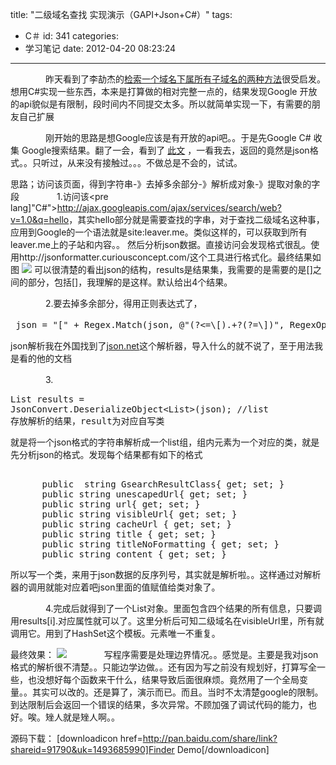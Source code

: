 title: "二级域名查找 实现演示（GAPI+Json+C#）"
tags:
  - C＃
id: 341
categories:
  - 学习笔记
date: 2012-04-20 08:23:24
---

　　　　昨天看到了李劼杰的[检索一个域名下属所有子域名的两种方法](http://www.lijiejie.com/index.php/2-ways-to-get-subdomains/)很受启发。想用C#实现一些东西，本来是打算做的相对完整一点的，结果发现Google 开放的api貌似是有限制，段时间内不同提交太多。所以就简单实现一下，有需要的朋友自己扩展

　　　　刚开始的思路是想Google应该是有开放的api吧。。于是先Google C# 收集 Google搜索结果。翻了一会，看到了 [此文](http://zhidao.baidu.com/question/143797250.html) ，一看我去，返回的竟然是json格式。。只听过，从来没有接触过。。。不做总是不会的，试试。

思路；访问该页面，得到字符串-》去掉多余部分-》解析成对象-》提取对象的字段
　　　　1.访问该<pre lang]"C#">http://ajax.googleapis.com/ajax/services/search/web?v=1.0&q=hello</pre>，其实hello部分就是需要查找的字串，对于查找二级域名这种事，应用到Google的一个语法就是site:leaver.me。类似这样的，可以获取到所有leaver.me上的子站和内容。。
然后分析json数据。直接访问会发现格式很乱。使用http://jsonformatter.curiousconcept.com/这个工具进行格式化。最终结果如图
[![]({{BASE_PATH}}/images/06ed49d2b62047555b3287b29255a3fcaa71d845.jpg)](http://leaverimage.b0.upaiyun.com/20804_z.jpg)
可以很清楚的看出json的结构，results是结果集，我需要的是需要的是[]之间的部分，包括[]，我理解的是这样。默认给出4个结果。

　　　　2.要去掉多余部分，得用正则表达式了，
<pre lang="java"> json = "[" + Regex.Match(json, @"(?<=\[).+?(?=\])", RegexOptions.IgnoreCase).Value + "]";  //得到一个数组[]中间的部分</pre>
json解析我在外国找到了[json.net](https://json.codeplex.com/)这个解析器，导入什么的就不说了，至于用法我是看的他的文档

　　　　3.<pre lang="java">List<Result> results = JsonConvert.DeserializeObject<List<Result>>(json); //list 存放解析的结果，result为对应自写类</pre> 就是将一个json格式的字符串解析成一个list组，组内元素为一个对应的类，就是先分析json的格式。发现每个结果都有如下的格式
<pre lang="java"> 
      public  string GsearchResultClass{ get; set; }
      public string unescapedUrl{ get; set; }
      public string url{ get; set; }
      public string visibleUrl{ get; set; }
      public string cacheUrl { get; set; }
      public string title { get; set; }
      public string titleNoFormatting { get; set; }
      public string content { get; set; }</pre>
所以写一个类，来用于json数据的反序列号，其实就是解析啦。。这样通过对解析器的调用就能对应着吧json里面的值赋值给类对象了。

　　　　4.完成后就得到了一个List<Result>对象。里面包含四个结果的所有信息，只要调用results[i].对应属性就可以了。这里分析后可知二级域名在visibleUrl里，所有就调用它。用到了HashSet这个模板。元素唯一不重复。

最终效果：
[![]({{BASE_PATH}}/images/)](http://leaverimage.b0.upaiyun.com/20805_o.jpg)
　　　　写程序需要是处理边界情况。。感觉是。主要是我对json格式的解析很不清楚。。只能边学边做。。还有因为写之前没有规划好，打算写全一些，也没想好每个函数来干什么，结果导致后面很麻烦。竟然用了一个全局变量。。其实可以改的。还是算了，演示而已。而且。当时不太清楚google的限制。到达限制后会返回一个错误的结果，多次异常。不顾加强了调试代码的能力，也好。唉。矬人就是矬人啊。。

源码下载：
[downloadicon href=http://pan.baidu.com/share/link?shareid=91790&uk=1493685990]Finder Demo[/downloadicon]